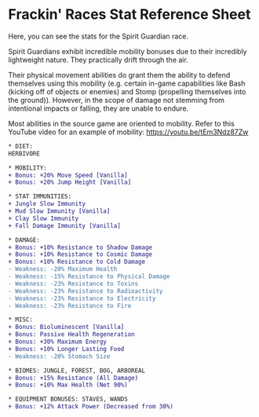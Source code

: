 # Frackin' Races Stat Reference Sheet

Here, you can see the stats for the Spirit Guardian race.

Spirit Guardians exhibit incredible mobility bonuses due to their incredibly lightweight nature. They practically drift through the air.

Their physical movement abilities do grant them the ability to defend themselves using this mobility (e.g. certain in-game capabilities like Bash (kicking off of objects or enemies) and Stomp (propelling themselves into the ground)). However, in the scope of damage not stemming from intentional impacts or falling, they are unable to endure.

Most abilities in the source game are oriented to mobility. Refer to this YouTube video for an example of mobility: https://youtu.be/tEm3Ndz87Zw

```diff
* DIET:
HERBIVORE

* MOBILITY:
+ Bonus: +20% Move Speed [Vanilla]
+ Bonus: +20% Jump Height [Vanilla]

* STAT IMMUNITIES:
+ Jungle Slow Immunity
+ Mud Slow Immunity [Vanilla]
+ Clay Slow Immunity
+ Fall Damage Immunity [Vanilla]

* DAMAGE:
+ Bonus: +10% Resistance to Shadow Damage
+ Bonus: +10% Resistance to Cosmic Damage
+ Bonus: +10% Resistance to Cold Damage
- Weakness: -20% Maximum Health
- Weakness: -15% Resistance to Physical Damage
- Weakness: -23% Resistance to Toxins
- Weakness: -23% Resistance to Radioactivity
- Weakness: -23% Resistance to Electricity
- Weakness: -23% Resistance to Fire

* MISC:
+ Bonus: Bioluminescent [Vanilla]
+ Bonus: Passive Health Regeneration
+ Bonus: +30% Maximum Energy
+ Bonus: +10% Longer Lasting Food
- Weakness: -20% Stomach Size

* BIOMES: JUNGLE, FOREST, BOG, ARBOREAL
+ Bonus: +15% Resistance (All Damage)
+ Bonus: +10% Max Health (Net 90%)

* EQUIPMENT BONUSES: STAVES, WANDS
+ Bonus: +12% Attack Power (Decreased from 30%)
```